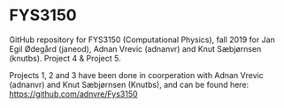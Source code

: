 # FYS3150

GitHub repository for FYS3150 (Computational Physics), fall 2019 for Jan Egil Ødegård (janeod), Adnan Vrevic (adnanvr) and Knut Sæbjørnsen (knutbs). Project 4 & Project 5. 

Projects 1, 2 and 3 have been done in coorperation with Adnan Vrevic (adnanvr) and Knut Sæbjørnsen (Knutbs), and can be found here: https://github.com/adnvre/Fys3150
